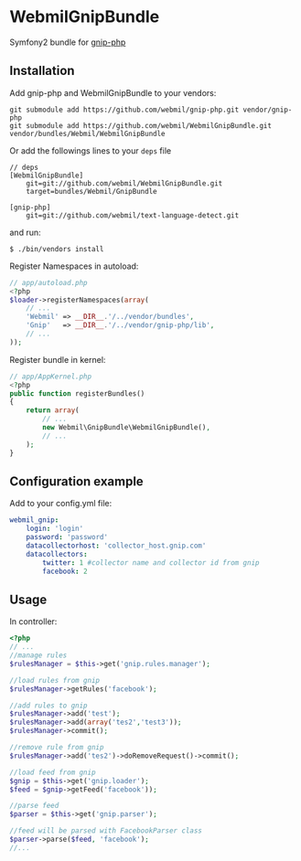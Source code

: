 WebmilGnipBundle
==========================

Symfony2 bundle for [gnip-php](https://github.com/webmil/gnip-php)

Installation
------------

Add gnip-php and WebmilGnipBundle to your vendors:

    git submodule add https://github.com/webmil/gnip-php.git vendor/gnip-php
    git submodule add https://github.com/webmil/WebmilGnipBundle.git vendor/bundles/Webmil/WebmilGnipBundle

Or add the followings lines to your `deps` file

    // deps
    [WebmilGnipBundle]
        git=git://github.com/webmil/WebmilGnipBundle.git
        target=bundles/Webmil/GnipBundle

    [gnip-php]
        git=git://github.com/webmil/text-language-detect.git

and run:

    $ ./bin/vendors install

Register Namespaces in autoload:

``` php
// app/autoload.php
<?php
$loader->registerNamespaces(array(
    // ...
    'Webmil' => __DIR__.'/../vendor/bundles',
    'Gnip'   => __DIR__.'/../vendor/gnip-php/lib',
    // ...
));
```

Register bundle in kernel:

``` php
// app/AppKernel.php
<?php
public function registerBundles()
{
    return array(
        // ...
        new Webmil\GnipBundle\WebmilGnipBundle(),
        // ...
    );
}
```

Configuration example
---------------------
Add to your config.yml file:

``` yaml
webmil_gnip:
    login: 'login'
    password: 'password'
    datacollectorhost: 'collector_host.gnip.com'
    datacollectors:
        twitter: 1 #collector name and collector id from gnip
        facebook: 2
```

Usage
-----
In controller:

``` php
<?php
// ...
//manage rules
$rulesManager = $this->get('gnip.rules.manager');

//load rules from gnip
$rulesManager->getRules('facebook');

//add rules to gnip
$rulesManager->add('test');
$rulesManager->add(array('tes2','test3'));
$rulesManager->commit();

//remove rule from gnip
$rulesManager->add('tes2')->doRemoveRequest()->commit();

//load feed from gnip
$gnip = $this->get('gnip.loader');
$feed = $gnip->getFeed('facebook'));

//parse feed
$parser = $this->get('gnip.parser');

//feed will be parsed with FacebookParser class
$parser->parse($feed, 'facebook');
//...
```